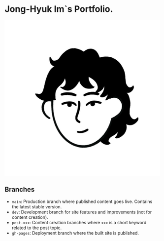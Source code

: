 # Jong-Hyuk Im`s Portfolio.

![Profile Image](assets/img/char-face.jpeg)

## Branches

- `main`: Production branch where published content goes live. Contains the latest stable version.
- `dev`: Development branch for site features and improvements (not for content creation).
- `post-xxx`: Content creation branches where `xxx` is a short keyword related to the post topic.
- `gh-pages`: Deployment branch where the built site is published.
